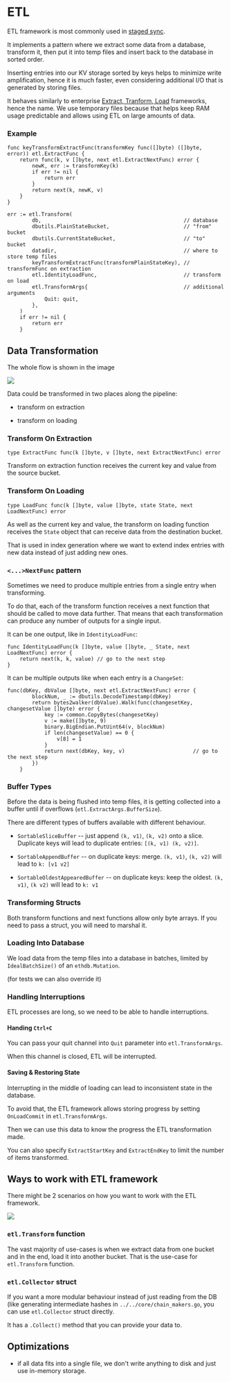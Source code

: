 # ETL
ETL framework is most commonly used in [staged sync](https://github.com/erigontech/erigon/blob/main/eth/stagedsync/README.md).

It implements a pattern where we extract some data from a database, transform it,
then put it into temp files and insert back to the database in sorted order.

Inserting entries into our KV storage sorted by keys helps to minimize write
amplification, hence it is much faster, even considering additional I/O that
is generated by storing files.

It behaves similarly to enterprise [Extract, Tranform, Load](https://en.wikipedia.org/wiki/Extract,_transform,_load) frameworks, hence the name.
We use temporary files because that helps keep RAM usage predictable and allows
using ETL on large amounts of data.

### Example

```
func keyTransformExtractFunc(transformKey func([]byte) ([]byte, error)) etl.ExtractFunc {
	return func(k, v []byte, next etl.ExtractNextFunc) error {
		newK, err := transformKey(k)
		if err != nil {
			return err
		}
		return next(k, newK, v)
	}
}

err := etl.Transform(
		db,                                              // database 
		dbutils.PlainStateBucket,                        // "from" bucket
		dbutils.CurrentStateBucket,                      // "to" bucket
		datadir,                                         // where to store temp files
		keyTransformExtractFunc(transformPlainStateKey), // transformFunc on extraction
		etl.IdentityLoadFunc,                            // transform on load
		etl.TransformArgs{                               // additional arguments
			Quit: quit,
		},
	)
	if err != nil {
		return err
	}

```

## Data Transformation

The whole flow is shown in the image 

![](./ETL.png)

Data could be transformed in two places along the pipeline:

* transform on extraction

* transform on loading

### Transform On Extraction

`type ExtractFunc func(k []byte, v []byte, next ExtractNextFunc) error`

Transform on extraction function receives the current key and value from the
source bucket.

### Transform On Loading

`type LoadFunc func(k []byte, value []byte, state State, next LoadNextFunc) error`

As well as the current key and value, the transform on loading function
receives the `State` object that can receive data from the destination bucket.

That is used in index generation where we want to extend index entries with new
data instead of just adding new ones.

### `<...>NextFunc` pattern

Sometimes we need to produce multiple entries from a single entry when
transforming.

To do that, each of the transform function receives a next function that should
be called to move data further. That means that each transformation can produce
any number of outputs for a single input.

It can be one output, like in `IdentityLoadFunc`:

```
func IdentityLoadFunc(k []byte, value []byte, _ State, next LoadNextFunc) error {
	return next(k, k, value) // go to the next step
}
```

It can be multiple outputs like when each entry is a `ChangeSet`:

```
func(dbKey, dbValue []byte, next etl.ExtractNextFunc) error {
		blockNum, _ := dbutils.DecodeTimestamp(dbKey)
		return bytes2walker(dbValue).Walk(func(changesetKey, changesetValue []byte) error {
			key := common.CopyBytes(changesetKey)
			v := make([]byte, 9)
			binary.BigEndian.PutUint64(v, blockNum)
			if len(changesetValue) == 0 {
				v[8] = 1
			}
			return next(dbKey, key, v)                      // go to the next step
		})
	}
```

### Buffer Types

Before the data is being flushed into temp files, it is getting collected into
a buffer until if overflows (`etl.ExtractArgs.BufferSize`).

There are different types of buffers available with different behaviour.

* `SortableSliceBuffer` -- just append `(k, v1)`, `(k, v2)` onto a slice. Duplicate keys
    will lead to duplicate entries: `[(k, v1) (k, v2)]`.

* `SortableAppendBuffer` -- on duplicate keys: merge. `(k, v1)`, `(k, v2)`
    will lead to `k: [v1 v2]`

* `SortableOldestAppearedBuffer` -- on duplicate keys: keep the oldest. `(k,
    v1)`, `(k v2)` will lead to `k: v1`

### Transforming Structs 

Both transform functions and next functions allow only byte arrays.
If you need to pass a struct, you will need to marshal it.

### Loading Into Database

We load data from the temp files into a database in batches, limited by
`IdealBatchSize()` of an `ethdb.Mutation`.

(for tests we can also override it)

### Handling Interruptions

ETL processes are long, so we need to be able to handle interruptions.

#### Handing `Ctrl+C`

You can pass your quit channel into `Quit` parameter into `etl.TransformArgs`.

When this channel is closed, ETL will be interrupted.

#### Saving & Restoring State

Interrupting in the middle of loading can lead to inconsistent state in the
database.

To avoid that, the ETL framework allows storing progress by setting `OnLoadCommit` in `etl.TransformArgs`.

Then we can use this data to know the progress the ETL transformation made.

You can also specify `ExtractStartKey` and `ExtractEndKey` to limit the number
of items transformed.

## Ways to work with ETL framework

There might be 2 scenarios on how you want to work with the ETL framework.

![](./ETL-collector.png)

### `etl.Transform` function

The vast majority of use-cases is when we extract data from one bucket and in
the end, load it into another bucket. That is the use-case for `etl.Transform`
function.

### `etl.Collector` struct

If you want a more modular behaviour instead of just reading from the DB (like
generating intermediate hashes in `../../core/chain_makers.go`, you can use
`etl.Collector` struct directly.

It has a `.Collect()` method that you can provide your data to.


## Optimizations

* if all data fits into a single file, we don't write anything to disk and just
    use in-memory storage.
